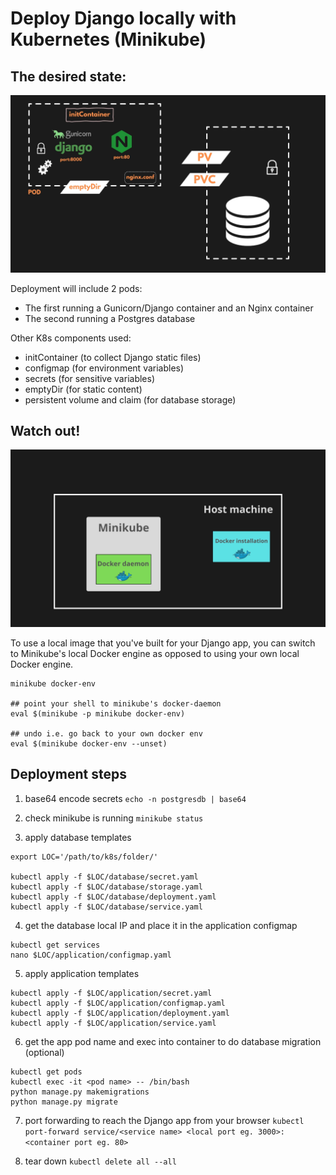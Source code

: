 # Deploy Django locally with Kubernetes (Minikube)

## The desired state:

<p align="center">
  <img src="desired_state.png" />
</p>

Deployment will include 2 pods:

* The first running a Gunicorn/Django container and an Nginx container
* The second running a Postgres database

Other K8s components used:

* initContainer (to collect Django static files)
* configmap (for environment variables)
* secrets (for sensitive variables)
* emptyDir (for static content)
* persistent volume and claim (for database storage)

## Watch out!

<p align="center">
  <img src="minikube_docker.png" />
</p>

To use a local image that you've built for your Django app, you can switch to Minikube's local Docker engine as opposed to using your own local Docker engine.

```
minikube docker-env

## point your shell to minikube's docker-daemon
eval $(minikube -p minikube docker-env)

## undo i.e. go back to your own docker env
eval $(minikube docker-env --unset)
```

## Deployment steps

1. base64 encode secrets
`echo -n postgresdb | base64`

2. check minikube is running
`minikube status`

3. apply database templates
```
export LOC='/path/to/k8s/folder/'

kubectl apply -f $LOC/database/secret.yaml
kubectl apply -f $LOC/database/storage.yaml
kubectl apply -f $LOC/database/deployment.yaml
kubectl apply -f $LOC/database/service.yaml
```

4. get the database local IP and place it in the application configmap
```
kubectl get services
nano $LOC/application/configmap.yaml
```

5. apply application templates
```
kubectl apply -f $LOC/application/secret.yaml
kubectl apply -f $LOC/application/configmap.yaml
kubectl apply -f $LOC/application/deployment.yaml
kubectl apply -f $LOC/application/service.yaml
```

6. get the app pod name and exec into container to do database migration (optional)
```
kubectl get pods
kubectl exec -it <pod name> -- /bin/bash
python manage.py makemigrations
python manage.py migrate
```

7. port forwarding to reach the Django app from your browser
`kubectl port-forward service/<service name> <local port eg. 3000>:<container port eg. 80>`


8. tear down
`kubectl delete all --all`